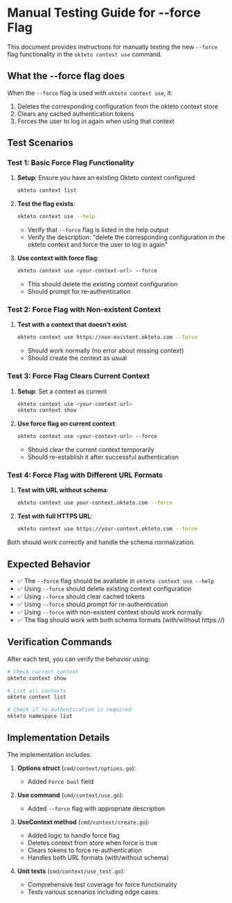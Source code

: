 # Manual Testing Guide for --force Flag

This document provides instructions for manually testing the new `--force` flag functionality in the `okteto context use` command.

## What the --force flag does

When the `--force` flag is used with `okteto context use`, it:
1. Deletes the corresponding configuration from the okteto context store
2. Clears any cached authentication tokens
3. Forces the user to log in again when using that context

## Test Scenarios

### Test 1: Basic Force Flag Functionality

1. **Setup**: Ensure you have an existing Okteto context configured
   ```bash
   okteto context list
   ```

2. **Test the flag exists**:
   ```bash
   okteto context use --help
   ```
   - Verify that `--force` flag is listed in the help output
   - Verify the description: "delete the corresponding configuration in the okteto context and force the user to log in again"

3. **Use context with force flag**:
   ```bash
   okteto context use <your-context-url> --force
   ```
   - This should delete the existing context configuration
   - Should prompt for re-authentication

### Test 2: Force Flag with Non-existent Context

1. **Test with a context that doesn't exist**:
   ```bash
   okteto context use https://non-existent.okteto.com --force
   ```
   - Should work normally (no error about missing context)
   - Should create the context as usual

### Test 3: Force Flag Clears Current Context

1. **Setup**: Set a context as current
   ```bash
   okteto context use <your-context-url>
   okteto context show
   ```

2. **Use force flag on current context**:
   ```bash
   okteto context use <your-context-url> --force
   ```
   - Should clear the current context temporarily
   - Should re-establish it after successful authentication

### Test 4: Force Flag with Different URL Formats

1. **Test with URL without schema**:
   ```bash
   okteto context use your-context.okteto.com --force
   ```

2. **Test with full HTTPS URL**:
   ```bash
   okteto context use https://your-context.okteto.com --force
   ```

Both should work correctly and handle the schema normalization.

## Expected Behavior

- ✅ The `--force` flag should be available in `okteto context use --help`
- ✅ Using `--force` should delete existing context configuration
- ✅ Using `--force` should clear cached tokens
- ✅ Using `--force` should prompt for re-authentication
- ✅ Using `--force` with non-existent context should work normally
- ✅ The flag should work with both schema formats (with/without https://)

## Verification Commands

After each test, you can verify the behavior using:

```bash
# Check current context
okteto context show

# List all contexts
okteto context list

# Check if re-authentication is required
okteto namespace list
```

## Implementation Details

The implementation includes:

1. **Options struct** (`cmd/context/options.go`):
   - Added `Force bool` field

2. **Use command** (`cmd/context/use.go`):
   - Added `--force` flag with appropriate description

3. **UseContext method** (`cmd/context/create.go`):
   - Added logic to handle force flag
   - Deletes context from store when force is true
   - Clears tokens to force re-authentication
   - Handles both URL formats (with/without schema)

4. **Unit tests** (`cmd/context/use_test.go`):
   - Comprehensive test coverage for force functionality
   - Tests various scenarios including edge cases